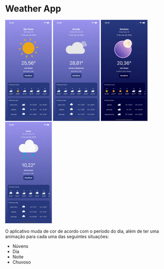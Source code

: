 # Weather App

<p float="left">
  <img src="./gifs/dayTheme.gif" width="150" />
  <img src="./gifs/brasiliaTheme.gif" width="150" />
  <img src="./gifs/TainanTheme.gif" width="150" />
  <img src="./gifs/franceTheme.gif" width="150" />
</p>

O aplicativo muda de cor de acordo com o período do dia, além de ter uma animação para cada uma das seguintes situações:

- Núvens
- Dia
- Noite
- Chuvoso

